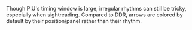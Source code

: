 Though PIU's timing window is large, irregular rhythms can still be tricky, especially when sightreading. Compared to DDR, arrows are colored by default by their position/panel rather than their rhythm.